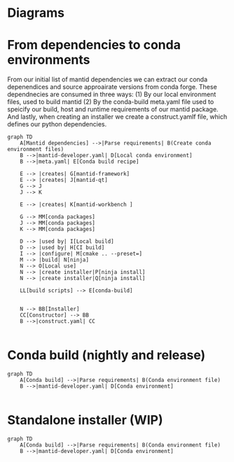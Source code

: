 # Diagrams


# From dependencies to conda environments
From our initial list of mantid dependencies we can extract our conda depenendices and source approairate versions from conda forge. These dependnecies are consumed in three ways: (1) By our local environment files, used to build mantid (2) By the conda-build meta.yaml file used to speicify our build, host and runtime requirements of our mantid package. And lastly, when creating an installer we create a construct.yamlf file, which defines our python dependencies. 
```mermaid
graph TD
    A[Mantid dependencies] -->|Parse requirements| B(Create conda environment files)   
    B -->|mantid-developer.yaml| D[Local conda environment] 
    B -->|meta.yaml| E[Conda build recipe]

    E --> |creates| G[mantid-framework]
    E --> |creates| J[mantid-qt]
    G --> J
    J --> K

    E --> |creates| K[mantid-workbench ]

    G --> MM[conda packages]
    J --> MM[conda packages]
    K --> MM[conda packages]

    D --> |used by| I[Local build]
    D --> |used by| H[CI build]
    I --> |configure| M[cmake .. --preset=]
    M --> |build| N[ninja]
    N --> O[Local use]
    N --> |create installer|P[ninja install]
    N --> |create installer|Q[ninja install]

    LL[build scripts] --> E[conda-build]


    N --> BB[Installer]
    CC[Constructor] --> BB
    B -->|construct.yaml| CC
  
```

# Conda build (nightly and release)
```mermaid
graph TD
    A[Conda build] -->|Parse requirements| B(Conda environment file)   
    B -->|mantid-developer.yaml| D[Conda environment] 
  
```


# Standalone installer (WIP)
```mermaid
graph TD
    A[Conda build] -->|Parse requirements| B(Conda environment file)   
    B -->|mantid-developer.yaml| D[Conda environment] 
  
```